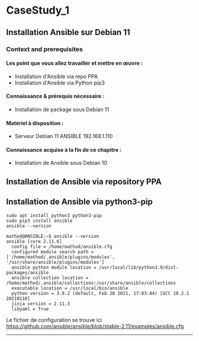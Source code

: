 # CaseStudy_1
## Installation Ansible sur Debian 11
### Context and prerequisites
#### Les point que vous allez travailler et mettre en œuvre :
- Installation d'Ansible via repo PPA
- Installation d'Ansible via Python pip3
#### Connaissance & prérequis nécessaire :
- Installation de package sous Debian 11
#### Matériel à disposition :
- Serveur Debian 11 ANSIBLE 192.168.1.110
#### Connaissance acquise à la fin de ce chapitre :
- Installation de Ansible sous Debian 10

## Installation de Ansible via repository PPA

## Installation de Ansible via python3-pip
```
sudo apt install python3 python3-pip
sudo pip3 install ansible
ansible --version
```

```
mathod@ANSIBLE:~$ ansible --version
ansible [core 2.11.6] 
  config file = /home/mathod/ansible.cfg
  configured module search path = ['/home/mathod/.ansible/plugins/modules', '/usr/share/ansible/plugins/modules']
  ansible python module location = /usr/local/lib/python3.9/dist-packages/ansible
  ansible collection location = /home/mathod/.ansible/collections:/usr/share/ansible/collections
  executable location = /usr/local/bin/ansible
  python version = 3.9.2 (default, Feb 28 2021, 17:03:44) [GCC 10.2.1 20210110]
  jinja version = 2.11.3
  libyaml = True
```
Le fichier de configuration se trouve ici
https://github.com/ansible/ansible/blob/stable-2.11/examples/ansible.cfg

---